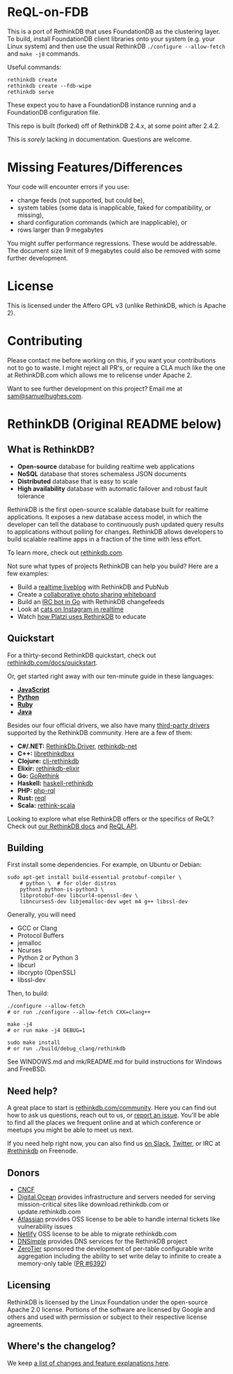 ReQL-on-FDB
===========

This is a port of RethinkDB that uses FoundationDB as the clustering
layer.  To build, install FoundationDB client libraries onto your
system (e.g. your Linux system) and then use the usual RethinkDB
`./configure --allow-fetch` and `make -j8` commands.

Useful commands:

    rethinkdb create
    rethinkdb create --fdb-wipe
    rethinkdb serve

These expect you to have a FoundationDB instance running and a
FoundationDB configuration file.

This repo is built (forked) off of RethinkDB 2.4.x, at some point
after 2.4.2.

This is *sorely* lacking in documentation.  Questions are welcome.

Missing Features/Differences
============================

Your code will encounter errors if you use:

- change feeds (not supported, but could be),
- system tables (some data is inapplicable, faked for compatibility, or missing),
- shard configuration commands (which are inapplicable), or
- rows larger than 9 megabytes

You might suffer performance regressions.  These would be addressable.
The document size limit of 9 megabytes could also be removed with some
further development.

License
=======

This is licensed under the Affero GPL v3 (unlike RethinkDB, which is
Apache 2).

Contributing
============

Please contact me before working on this, if you want your
contributions not to go to waste.  I might reject all PR's, or require
a CLA much like the one at RethinkDB.com which allows me to relicense
under Apache 2.

Want to see further development on this project?  Email me at
sam@samuelhughes.com.



RethinkDB (Original README below)
======================================

What is RethinkDB?
------------------

* **Open-source** database for building realtime web applications
* **NoSQL** database that stores schemaless JSON documents
* **Distributed** database that is easy to scale
* **High availability** database with automatic failover and robust fault tolerance

RethinkDB is the first open-source scalable database built for
realtime applications. It exposes a new database access model, in
which the developer can tell the database to continuously push updated
query results to applications without polling for changes.  RethinkDB
allows developers to build scalable realtime apps in a fraction of the
time with less effort.

To learn more, check out [rethinkdb.com](https://rethinkdb.com).

Not sure what types of projects RethinkDB can help you build? Here are a few examples:

* Build a [realtime liveblog](https://rethinkdb.com/blog/rethinkdb-pubnub/) with RethinkDB and PubNub
* Create a [collaborative photo sharing whiteboard](https://www.youtube.com/watch?v=pdPRp3UxL_s)
* Build an [IRC bot in Go](https://rethinkdb.com/blog/go-irc-bot/) with RethinkDB changefeeds
* Look at [cats on Instagram in realtime](https://rethinkdb.com/blog/cats-of-instagram/)
* Watch [how Platzi uses RethinkDB](https://www.youtube.com/watch?v=Nb_UzRYDB40) to educate


Quickstart
----------

For a thirty-second RethinkDB quickstart, check out
[rethinkdb.com/docs/quickstart](https://www.rethinkdb.com/docs/quickstart).

Or, get started right away with our ten-minute guide in these languages:

* [**JavaScript**](https://rethinkdb.com/docs/guide/javascript/)
* [**Python**](https://rethinkdb.com/docs/guide/python/)
* [**Ruby**](https://rethinkdb.com/docs/guide/ruby/)
* [**Java**](https://rethinkdb.com/docs/guide/java/)

Besides our four official drivers, we also have many [third-party drivers](https://rethinkdb.com/docs/install-drivers/) supported by the RethinkDB community. Here are a few of them:

* **C#/.NET:** [RethinkDb.Driver](https://github.com/bchavez/RethinkDb.Driver), [rethinkdb-net](https://github.com/mfenniak/rethinkdb-net)
* **C++:** [librethinkdbxx](https://github.com/AtnNn/librethinkdbxx)
* **Clojure:** [clj-rethinkdb](https://github.com/apa512/clj-rethinkdb)
* **Elixir:** [rethinkdb-elixir](https://github.com/rethinkdb/rethinkdb-elixir)
* **Go:** [GoRethink](https://github.com/dancannon/gorethink)
* **Haskell:** [haskell-rethinkdb](https://github.com/atnnn/haskell-rethinkdb)
* **PHP:** [php-rql](https://github.com/danielmewes/php-rql)
* **Rust:** [reql](https://github.com/rust-rethinkdb/reql)
* **Scala:** [rethink-scala](https://github.com/kclay/rethink-scala)

Looking to explore what else RethinkDB offers or the specifics of
ReQL? Check out [our RethinkDB docs](https://rethinkdb.com/docs/) and
[ReQL API](https://rethinkdb.com/api/).

Building
--------

First install some dependencies.  For example, on Ubuntu or Debian:

    sudo apt-get install build-essential protobuf-compiler \
        # python \  # for older distros
        python3 python-is-python3 \
        libprotobuf-dev libcurl4-openssl-dev \
        libncurses5-dev libjemalloc-dev wget m4 g++ libssl-dev

Generally, you will need

* GCC or Clang
* Protocol Buffers
* jemalloc
* Ncurses
* Python 2 or Python 3
* libcurl
* libcrypto (OpenSSL)
* libssl-dev

Then, to build:

    ./configure --allow-fetch
    # or run ./configure --allow-fetch CXX=clang++

    make -j4
    # or run make -j4 DEBUG=1

    sudo make install
    # or run ./build/debug_clang/rethinkdb

See WINDOWS.md and mk/README.md for build instructions for Windows and
FreeBSD.

Need help?
----------

A great place to start is
[rethinkdb.com/community](https://rethinkdb.com/community). Here you
can find out how to ask us questions, reach out to us, or [report an
issue](https://github.com/rethinkdb/rethinkdb/issues). You'll be able
to find all the places we frequent online and at which conference or
meetups you might be able to meet us next.

If you need help right now, you can also find us [on
Slack](https://join.slack.com/t/rethinkdb/shared_invite/enQtNzAxOTUzNTk1NzMzLWY5ZTA0OTNmMWJiOWFmOGVhNTUxZjQzODQyZjIzNjgzZjdjZDFjNDg1NDY3MjFhYmNhOTY1MDVkNDgzMWZiZWM),
[Twitter](https://twitter.com/rethinkdb), or IRC at
[#rethinkdb](irc://chat.freenode.net/#rethinkdb) on Freenode.

Donors
------

* [CNCF](https://www.cncf.io/)
* [Digital Ocean](https://www.digitalocean.com/) provides infrastructure and servers needed for serving mission-critical sites like download.rethinkdb.com or update.rethinkdb.com
* [Atlassian](https://www.atlassian.com/) provides OSS license to be able to handle internal tickets like vulnerability issues
* [Netlify](https://www.netlify.com/) OSS license to be able to migrate rethinkdb.com
* [DNSimple](https://dnsimple.com) provides DNS services for the RethinkDB project
* [ZeroTier](https://www.zerotier.com) sponsored the development of per-table configurable write aggregation including the ability to set write delay to infinite to create a memory-only table ([PR #6392](https://github.com/rethinkdb/rethinkdb/pull/6392))

Licensing
---------

RethinkDB is licensed by the Linux Foundation under the open-source
Apache 2.0 license. Portions of the software are licensed by Google
and others and used with permission or subject to their respective
license agreements.

Where's the changelog?
----------------------
We keep [a list of changes and feature explanations here](NOTES.md).
